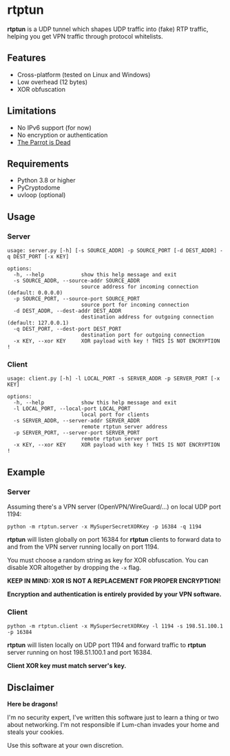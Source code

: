 # rtptun
__rtptun__ is a UDP tunnel which shapes UDP traffic into (fake) RTP traffic, helping you get VPN traffic through protocol whitelists.

## Features
 * Cross-platform (tested on Linux and Windows)
 * Low overhead (12 bytes)
 * XOR obfuscation

## Limitations
 * No IPv6 support (for now)
 * No encryption or authentication
 * [The Parrot is Dead](https://people.cs.umass.edu/~amir/papers/parrot.pdf)

## Requirements
 * Python 3.8 or higher 
 * PyCryptodome
 * uvloop (optional)

## Usage
### Server
```
usage: server.py [-h] [-s SOURCE_ADDR] -p SOURCE_PORT [-d DEST_ADDR] -q DEST_PORT [-x KEY]

options:
  -h, --help            show this help message and exit
  -s SOURCE_ADDR, --source-addr SOURCE_ADDR
                        source address for incoming connection (default: 0.0.0.0)
  -p SOURCE_PORT, --source-port SOURCE_PORT
                        source port for incoming connection
  -d DEST_ADDR, --dest-addr DEST_ADDR
                        destination address for outgoing connection (default: 127.0.0.1)
  -q DEST_PORT, --dest-port DEST_PORT
                        destination port for outgoing connection
  -x KEY, --xor KEY     XOR payload with key ! THIS IS NOT ENCRYPTION !
```

### Client
```
usage: client.py [-h] -l LOCAL_PORT -s SERVER_ADDR -p SERVER_PORT [-x KEY]

options:
  -h, --help            show this help message and exit
  -l LOCAL_PORT, --local-port LOCAL_PORT
                        local port for clients
  -s SERVER_ADDR, --server-addr SERVER_ADDR
                        remote rtptun server address
  -p SERVER_PORT, --server-port SERVER_PORT
                        remote rtptun server port
  -x KEY, --xor KEY     XOR payload with key ! THIS IS NOT ENCRYPTION !
```

## Example
### Server
Assuming there's a VPN server (OpenVPN/WireGuard/...) on local UDP port 1194:
```
python -m rtptun.server -x MySuperSecretXORKey -p 16384 -q 1194
```
__rtptun__ will listen globally on port 16384 for __rtptun__ clients to forward data to and from the VPN server running locally on port 1194.

You must choose a random string as key for XOR obfuscation. You can disable XOR altogether by dropping the `-x` flag.

__KEEP IN MIND: XOR IS NOT A REPLACEMENT FOR PROPER ENCRYPTION!__

__Encryption and authentication is entirely provided by your VPN software.__

### Client
```
python -m rtptun.client -x MySuperSecretXORKey -l 1194 -s 198.51.100.1 -p 16384
```
__rtptun__ will listen locally on UDP port 1194 and forward traffic to __rtptun__ server running on host 198.51.100.1 and port 16384.

__Client XOR key must match server's key.__

## Disclaimer
__Here be dragons!__

I'm no security expert, I've written this software just to learn a thing or two about networking.
I'm not responsible if Lum-chan invades your home and steals your cookies.

Use this software at your own discretion.